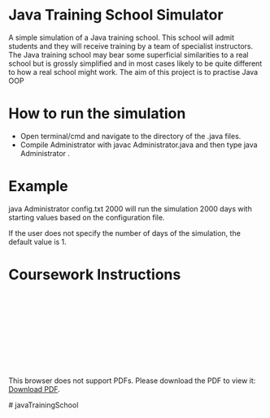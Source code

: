 # Java Training School Simulator

A simple simulation of a Java training school. This school will admit students and they will receive training by a team of specialist instructors. The Java training school may bear some superficial similarities to a real school but is grossly simplified and in most cases likely to be quite different to how a real school might work. The aim of this project is to practise Java OOP 


# How to run the simulation
- Open terminal/cmd and navigate to the directory of the .java files. 
- Compile Administrator with javac Administrator.java and then type java Administrator <name of configuration file> <the number of days the simulation is to be run>.

# Example
<bold> java Administrator config.txt 2000 </bold> will run the simulation 2000 days with starting values based on the configuration file.

If the user does not specify the number of days of the simulation, the default value is 1.

# Coursework Instructions

<object data="Instructions.pdf" type="application/pdf" width="700px" height="700px">
    <embed src="Instructions.pdf">
        <p>This browser does not support PDFs. Please download the PDF to view it: <a href="Instructions.pdf">Download PDF</a>.</p>
    </embed>
</object># javaTrainingSchool
